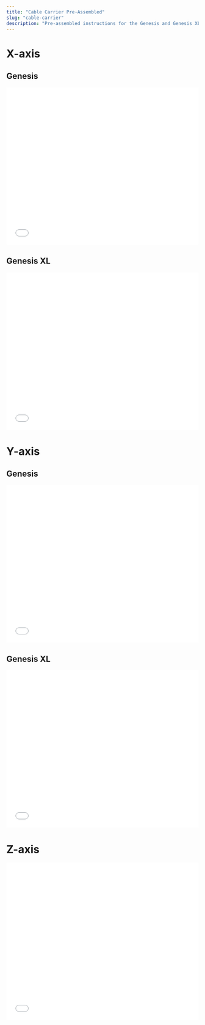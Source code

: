 ```yaml
---
title: "Cable Carrier Pre-Assembled"
slug: "cable-carrier"
description: "Pre-assembled instructions for the Genesis and Genesis XL cable carriers"
---
```


# X-axis

## Genesis

<iframe width="100%" style="aspect-ratio: 11 / 9;" src="_images/pre_assembled_cable_carrier_x_axis_genesis_rev_b.pdf" frameborder="0"></iframe>

## Genesis XL

<iframe width="100%" style="aspect-ratio: 11 / 9;" src="_images/pre_assembled_cable_carrier_x_axis_genesis_xl_rev_b.pdf" frameborder="0"></iframe>

# Y-axis

## Genesis

<iframe width="100%" style="aspect-ratio: 11 / 9;" src="_images/pre_assembled_cable_carrier_y_axis_genesis_rev_b.pdf" frameborder="0"></iframe>

## Genesis XL

<iframe width="100%" style="aspect-ratio: 11 / 9;" src="_images/pre_assembled_cable_carrier_y_axis_genesis_xl_rev_b.pdf" frameborder="0"></iframe>

# Z-axis

<iframe width="100%" style="aspect-ratio: 11 / 9;" src="_images/pre_assembled_cable_carrier_z_axis_rev_b.pdf" frameborder="0"></iframe>
